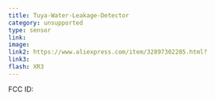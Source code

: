```yaml
---
title: Tuya-Water-Leakage-Detector
category: unsupported
type: sensor
link:
image:
link2: https://www.aliexpress.com/item/32897302285.html?
link3:
flash: XR3
---
```



FCC ID:
